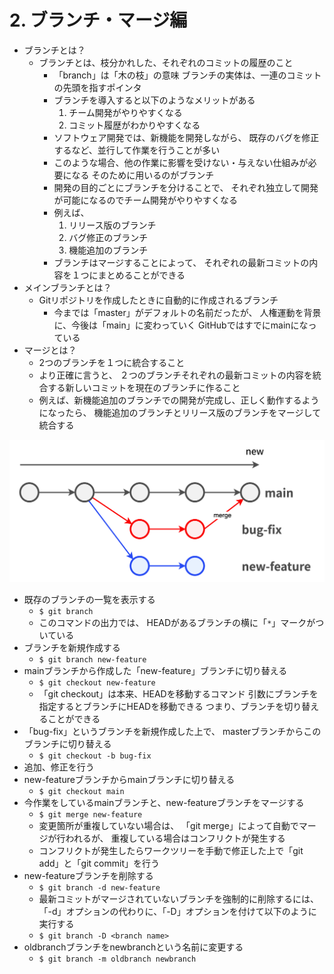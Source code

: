 # 2. ブランチ・マージ編

- ブランチとは？
  - ブランチとは、枝分かれした、それぞれのコミットの履歴のこと
	- 「branch」は「木の枝」の意味 ブランチの実体は、一連のコミットの先頭を指すポインタ
	- ブランチを導入すると以下のようなメリットがある
		1. チーム開発がやりやすくなる
		2. コミット履歴がわかりやすくなる
	- ソフトウェア開発では、新機能を開発しながら、 既存のバグを修正するなど、並行して作業を行うことが多い
	- このような場合、他の作業に影響を受けない・与えない仕組みが必要になる そのために用いるのがブランチ
	- 開発の目的ごとにブランチを分けることで、 それぞれ独立して開発が可能になるのでチーム開発がやりやすくなる
	- 例えば、
		1. リリース版のブランチ
		2. バグ修正のブランチ
		3. 機能追加のブランチ
	- ブランチはマージすることによって、 それぞれの最新コミットの内容を１つにまとめることができる
- メインブランチとは？
	- Gitリポジトリを作成したときに自動的に作成されるブランチ
		- 今までは「master」がデフォルトの名前だったが、 人権運動を背景に、今後は「main」に変わっていく GitHubではすでにmainになっている
- マージとは？
	- 2つのブランチを１つに統合すること
	- より正確に言うと、 ２つのブランチそれぞれの最新コミットの内容を統合する新しいコミットを現在のブランチに作ること
	- 例えば、新機能追加のブランチでの開発が完成し、正しく動作するようになったら、 機能追加のブランチとリリース版のブランチをマージして統合する

![branch](./img/branch.png)

- 既存のブランチの一覧を表示する
	- `$ git branch`
	- このコマンドの出力では、 HEADがあるブランチの横に「`*`」マークがついている
- ブランチを新規作成する
	- `$ git branch new-feature`
- mainブランチから作成した「new-feature」ブランチに切り替える
	- `$ git checkout new-feature`
	- 「git checkout」は本来、HEADを移動するコマンド 引数にブランチを指定するとブランチにHEADを移動できる つまり、ブランチを切り替えることができる
- 「bug-fix」というブランチを新規作成した上で、 masterブランチからこのブランチに切り替える
	- `$ git checkout -b bug-fix`
- 追加、修正を行う
- new-featureブランチからmainブランチに切り替える
	- `$ git checkout main`
- 今作業をしているmainブランチと、new-featureブランチをマージする
	- `$ git merge new-feature`
	- 変更箇所が重複していない場合は、 「git merge」によって自動でマージが行われるが、 重複している場合はコンフリクトが発生する
	- コンフリクトが発生したらワークツリーを手動で修正した上で「git add」と「git commit」を行う
- new-featureブランチを削除する
	- `$ git branch -d new-feature`
	- 最新コミットがマージされていないブランチを強制的に削除するには、 「-d」オプションの代わりに、「-D」オプションを付けて以下のように実行する
	- `$ git branch -D <branch name>`
- oldbranchブランチをnewbranchという名前に変更する
	- `$ git branch -m oldbranch newbranch`

